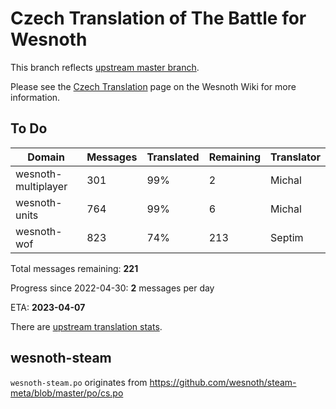 # Czech Translation of The Battle for Wesnoth

This branch reflects [upstream master branch](https://github.com/wesnoth/wesnoth/tree/master).

Please see the [Czech Translation](https://wiki.wesnoth.org/CzechTranslation) page on the Wesnoth Wiki for more information.

## To Do

Domain | Messages | Translated | Remaining | Translator
------ | -------- | ---------- | --------- | ----------
wesnoth-multiplayer | 301 | 99% | 2 | Michal
wesnoth-units | 764 | 99% | 6 | Michal
wesnoth-wof | 823 | 74% | 213 | Septim

Total messages remaining: **221**

Progress since 2022-04-30: **2** messages per day

ETA: **2023-04-07**

There are [upstream translation stats](https://www.wesnoth.org/gettext/?view=langs&version=master&lang=cs).

## wesnoth-steam
`wesnoth-steam.po` originates from https://github.com/wesnoth/steam-meta/blob/master/po/cs.po
